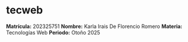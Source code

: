 # tecweb
**Matrícula:** 202325751
**Nombre:** Karla Irais De Florencio Romero
**Materia:** Tecnologías Web
**Periodo:** Otoño 2025
